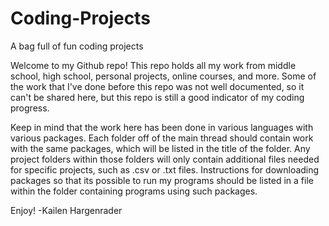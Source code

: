 # Coding-Projects
A bag full of fun coding projects

Welcome to my Github repo! 
This repo holds all my work from middle school, high school, personal projects, online courses, and more. 
Some of the work that I've done before this repo was not well documented, so it can't be shared here, but this repo is still a good indicator of my coding progress.

Keep in mind that the work here has been done in various languages with various packages. 
Each folder off of the main thread should contain work with the same packages, which will be listed in the title of the folder.
Any project folders within those folders will only contain additional files needed for specific projects, such as .csv or .txt files.
Instructions for downloading packages so that its possible to run my programs should be listed in a file within the folder containing programs using such packages.

Enjoy!
-Kailen Hargenrader
